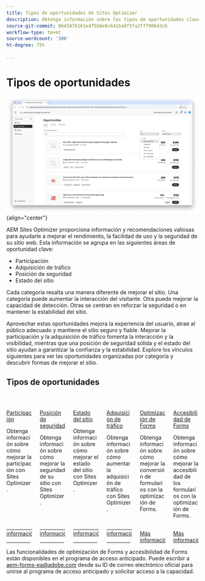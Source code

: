 ```yaml
---
title: Tipos de oportunidades de Sites Optimizer
description: Obtenga información sobre los tipos de oportunidades clave en Sites Optimizer y cómo pueden ayudarle a mejorar el rendimiento de su sitio.
source-git-commit: 8645876161e475b0e8c641ba8f5fa2ff7906d3cb
workflow-type: tm+mt
source-wordcount: '300'
ht-degree: 75%

---
```



# Tipos de oportunidades

![Tipos de oportunidades](./assets/overview/hero.png){align="center"}


AEM Sites Optimizer proporciona información y recomendaciones valiosas para ayudarle a mejorar el rendimiento, la facilidad de uso y la seguridad de su sitio web. Esta información se agrupa en las siguientes áreas de oportunidad clave:

* Participación
* Adquisición de tráfico
* Posición de seguridad
* Estado del sitio

Cada categoría resalta una manera diferente de mejorar el sitio. Una categoría puede aumentar la interacción del visitante. Otra puede mejorar la capacidad de detección. Otras se centran en reforzar la seguridad o en mantener la estabilidad del sitio.

Aprovechar estas oportunidades mejora la experiencia del usuario, atrae al público adecuado y mantiene el sitio seguro y fiable. Mejorar la participación y la adquisición de tráfico fomenta la interacción y la visibilidad, mientras que una posición de seguridad sólida y el estado del sitio ayudan a garantizar la confianza y la estabilidad. Explore los vínculos siguientes para ver las oportunidades organizadas por categoría y descubrir formas de mejorar el sitio.

## Tipos de oportunidades

<!-- CARDS 

* ./engagement.md
   { title = Engagement }
* ./security-posture.md
   { title = Security posture }
* ./site-health.md
   { title = Site health }
* ./traffic-acquisition.md
   { title = Traffic acquisition }
* ./form-optimization.md
   { title = Forms Optimization }

-->
<!-- START CARDS HTML - DO NOT MODIFY BY HAND -->
<div class="columns">
    <div class="column is-half-tablet is-half-desktop is-one-third-widescreen" aria-label="Engagement">
        <div class="card" style="height: 100%; display: flex; flex-direction: column; height: 100%;">
            <div class="card-image">
                <figure class="image x-is-16by9">
                    <a href="./engagement.md" title="Participación" target="_blank" rel="referrer">
                        <img class="is-bordered-r-small" src="assets/engagement/hero.png" alt="Participación"
                             style="width: 100%; aspect-ratio: 16 / 9; object-fit: cover; overflow: hidden; display: block; margin: auto;">
                    </a>
                </figure>
            </div>
            <div class="card-content is-padded-small" style="display: flex; flex-direction: column; flex-grow: 1; justify-content: space-between;">
                <div class="top-card-content">
                    <p class="headline is-size-6 has-text-weight-bold">
                        <a href="./engagement.md" target="_blank" rel="referrer" title="Participación">Participación</a>
                    </p>
                    <p class="is-size-6">Obtenga información sobre cómo mejorar la participación con Sites Optimizer.</p>
                </div>
                <a href="./engagement.md" target="_blank" rel="referrer" class="spectrum-Button spectrum-Button--outline spectrum-Button--primary spectrum-Button--sizeM" style="align-self: flex-start; margin-top: 1rem;">
                    <span class="spectrum-Button-label has-no-wrap has-text-weight-bold">Más información</span>
                </a>
            </div>
        </div>
    </div>
    <div class="column is-half-tablet is-half-desktop is-one-third-widescreen" aria-label="Security posture">
        <div class="card" style="height: 100%; display: flex; flex-direction: column; height: 100%;">
            <div class="card-image">
                <figure class="image x-is-16by9">
                    <a href="./security-posture.md" title="Posición de seguridad" target="_blank" rel="referrer">
                        <img class="is-bordered-r-small" src="assets/security-posture/hero.png" alt="Posición de seguridad"
                             style="width: 100%; aspect-ratio: 16 / 9; object-fit: cover; overflow: hidden; display: block; margin: auto;">
                    </a>
                </figure>
            </div>
            <div class="card-content is-padded-small" style="display: flex; flex-direction: column; flex-grow: 1; justify-content: space-between;">
                <div class="top-card-content">
                    <p class="headline is-size-6 has-text-weight-bold">
                        <a href="./security-posture.md" target="_blank" rel="referrer" title="Posición de seguridad">Posición de seguridad</a>
                    </p>
                    <p class="is-size-6">Obtenga información sobre cómo mejorar la seguridad de su sitio con Sites Optimizer.</p>
                </div>
                <a href="./security-posture.md" target="_blank" rel="referrer" class="spectrum-Button spectrum-Button--outline spectrum-Button--primary spectrum-Button--sizeM" style="align-self: flex-start; margin-top: 1rem;">
                    <span class="spectrum-Button-label has-no-wrap has-text-weight-bold">Más información</span>
                </a>
            </div>
        </div>
    </div>
    <div class="column is-half-tablet is-half-desktop is-one-third-widescreen" aria-label="Site health">
        <div class="card" style="height: 100%; display: flex; flex-direction: column; height: 100%;">
            <div class="card-image">
                <figure class="image x-is-16by9">
                    <a href="./site-health.md" title="Estado del sitio" target="_blank" rel="referrer">
                        <img class="is-bordered-r-small" src="assets/site-health/hero.png" alt="Estado del sitio"
                             style="width: 100%; aspect-ratio: 16 / 9; object-fit: cover; overflow: hidden; display: block; margin: auto;">
                    </a>
                </figure>
            </div>
            <div class="card-content is-padded-small" style="display: flex; flex-direction: column; flex-grow: 1; justify-content: space-between;">
                <div class="top-card-content">
                    <p class="headline is-size-6 has-text-weight-bold">
                        <a href="./site-health.md" target="_blank" rel="referrer" title="Estado del sitio">Estado del sitio</a>
                    </p>
                    <p class="is-size-6">Obtenga información sobre cómo mejorar el estado del sitio con Sites Optimizer.</p>
                </div>
                <a href="./site-health.md" target="_blank" rel="referrer" class="spectrum-Button spectrum-Button--outline spectrum-Button--primary spectrum-Button--sizeM" style="align-self: flex-start; margin-top: 1rem;">
                    <span class="spectrum-Button-label has-no-wrap has-text-weight-bold">Más información</span>
                </a>
            </div>
        </div>
    </div>
    <div class="column is-half-tablet is-half-desktop is-one-third-widescreen" aria-label="Traffic acquisition">
        <div class="card" style="height: 100%; display: flex; flex-direction: column; height: 100%;">
            <div class="card-image">
                <figure class="image x-is-16by9">
                    <a href="./traffic-acquisition.md" title="Adquisición de tráfico" target="_blank" rel="referrer">
                        <img class="is-bordered-r-small" src="assets/traffic-acquisition/hero.png" alt="Adquisición de tráfico"
                             style="width: 100%; aspect-ratio: 16 / 9; object-fit: cover; overflow: hidden; display: block; margin: auto;">
                    </a>
                </figure>
            </div>
            <div class="card-content is-padded-small" style="display: flex; flex-direction: column; flex-grow: 1; justify-content: space-between;">
                <div class="top-card-content">
                    <p class="headline is-size-6 has-text-weight-bold">
                        <a href="./traffic-acquisition.md" target="_blank" rel="referrer" title="Adquisición de tráfico">Adquisición de tráfico</a>
                    </p>
                    <p class="is-size-6">Obtenga información sobre cómo aumentar la adquisición de tráfico con Sites Optimizer.</p>
                </div>
                <a href="./traffic-acquisition.md" target="_blank" rel="referrer" class="spectrum-Button spectrum-Button--outline spectrum-Button--primary spectrum-Button--sizeM" style="align-self: flex-start; margin-top: 1rem;">
                    <span class="spectrum-Button-label has-no-wrap has-text-weight-bold">Más información</span>
                </a>
            </div>
        </div>
    </div>
    <div class="column is-half-tablet is-half-desktop is-one-third-widescreen" aria-label="Forms Optimization">
        <div class="card" style="height: 100%; display: flex; flex-direction: column; height: 100%;">
            <div class="card-image">
                <figure class="image x-is-16by9">
                    <a href="./form-optimization.md" title="Optimización de Forms" target="_blank" rel="referrer">
                        <img class="is-bordered-r-small" src="assets/form-optimization/hero.png" alt="Optimización de Forms"
                             style="width: 100%; aspect-ratio: 16 / 9; object-fit: cover; overflow: hidden; display: block; margin: auto;">
                    </a>
                </figure>
            </div>
            <div class="card-content is-padded-small" style="display: flex; flex-direction: column; flex-grow: 1; justify-content: space-between;">
                <div class="top-card-content">
                    <p class="headline is-size-6 has-text-weight-bold">
                        <a href="./form-optimization.md" target="_blank" rel="referrer" title="Optimización de Forms">Optimización de Forms</a>
                    </p>
                    <p class="is-size-6">Obtenga información sobre cómo mejorar la conversión de formularios con la optimización de Forms.</p>
                </div>
                <a href="./form-optimization.md" target="_blank" rel="referrer" class="spectrum-Button spectrum-Button--outline spectrum-Button--primary spectrum-Button--sizeM" style="align-self: flex-start; margin-top: 1rem;">
                    <span class="spectrum-Button-label has-no-wrap has-text-weight-bold">Más información</span>
                </a>
            </div>
        </div>
    </div>
    <div class="column is-half-tablet is-half-desktop is-one-third-widescreen" aria-label="Forms Accessibility">
        <div class="card" style="height: 100%; display: flex; flex-direction: column; height: 100%;">
            <div class="card-image">
                <figure class="image x-is-16by9">
                    <a href="./form-optimization.md" title="Accesibilidad de Forms" target="_blank" rel="referrer">
                        <img class="is-bordered-r-small" src="assets/form-optimization/hero.png" alt="Accesibilidad de Forms"
                             style="width: 100%; aspect-ratio: 16 / 9; object-fit: cover; overflow: hidden; display: block; margin: auto;">
                    </a>
                </figure>
            </div>
            <div class="card-content is-padded-small" style="display: flex; flex-direction: column; flex-grow: 1; justify-content: space-between;">
                <div class="top-card-content">
                    <p class="headline is-size-6 has-text-weight-bold">
                        <a href="./form-optimization.md" target="_blank" rel="referrer" title="Accesibilidad de Forms">Accesibilidad de Forms</a>
                    </p>
                    <p class="is-size-6">Obtenga información sobre cómo mejorar la accesibilidad de los formularios con la optimización de Forms.</p>
                </div>
                <a href="./form-optimization.md" target="_blank" rel="referrer" class="spectrum-Button spectrum-Button--outline spectrum-Button--primary spectrum-Button--sizeM" style="align-self: flex-start; margin-top: 1rem;">
                    <span class="spectrum-Button-label has-no-wrap has-text-weight-bold">Más información</span>
                </a>
            </div>
        </div>
    </div>

</div>
<!-- END CARDS HTML - DO NOT MODIFY BY HAND -->

<span class="preview"> Las funcionalidades de optimización de Forms y accesibilidad de Forms están disponibles en el programa de acceso anticipado. Puede escribir a aem-forms-ea@adobe.com desde su ID de correo electrónico oficial para unirse al programa de acceso anticipado y solicitar acceso a la capacidad. </span>
